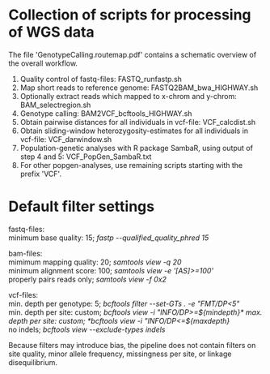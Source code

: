 # Collection of scripts for processing of WGS data
The file 'GenotypeCalling.routemap.pdf' contains a schematic overview of the overall workflow.

1. Quality control of fastq-files: FASTQ_runfastp.sh
2. Map short reads to reference genome: FASTQ2BAM_bwa_HIGHWAY.sh
3. Optionally extract reads which mapped to x-chrom and y-chrom: BAM_selectregion.sh
4. Genotype calling: BAM2VCF_bcftools_HIGHWAY.sh
5. Obtain pairwise distances for all individuals in vcf-file: VCF_calcdist.sh
6. Obtain sliding-window heterozygosity-estimates for all individuals in vcf-file: VCF_darwindow.sh
7. Population-genetic analyses with R package SambaR, using output of step 4 and 5: VCF_PopGen_SambaR.txt
8. For other popgen-analyses, use remaining scripts starting with the prefix 'VCF'.

# Default filter settings
fastq-files:  
minimum base quality: 15;    *fastp --qualified_quality_phred 15* 
  
bam-files:  
mimimum mapping quality: 20;     *samtools view -q 20*  
minimum alignment score: 100;    *samtools view -e '[AS]>=100'*  
properly pairs reads only;       *samtools view -f 0x2*  
  
vcf-files:  
min. depth per genotype: 5;      *bcftools filter --set-GTs . -e "FMT/DP<5"*   
min. depth per site: custom;     *bcftools view -i "INFO/DP>=${mindepth}*   
max. depth per site: custom;     *bcftools view -i "INFO/DP<=${maxdepth}*  
no indels;                       *bcftools view --exclude-types indels*  

Because filters may introduce bias, the pipeline does not contain filters on site quality, minor allele frequency, missingness per site, or linkage disequilibrium.  

